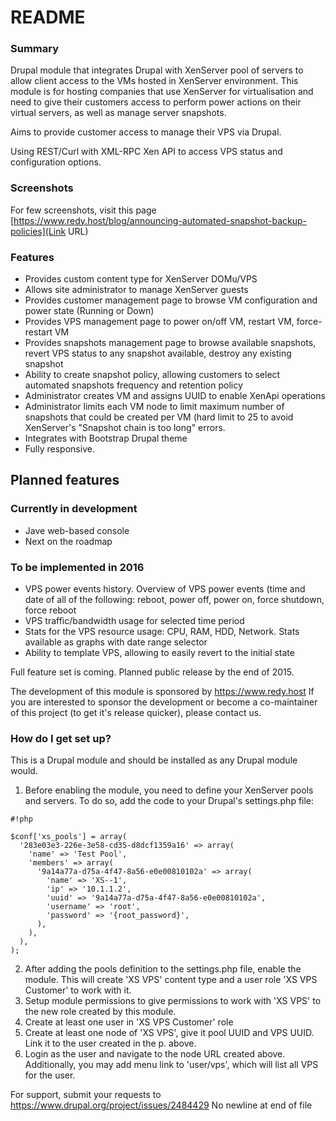 # README #

### Summary ###

Drupal module that integrates Drupal with XenServer pool of servers to allow client access to the VMs hosted in XenServer environment.
This module is for hosting companies that use XenServer for virtualisation and need to give their customers access to perform power actions on their virtual servers, as well as manage server snapshots.

Aims to provide customer access to manage their VPS via Drupal.

Using REST/Curl with XML-RPC Xen API to access VPS status and configuration options.

### Screenshots ###
For few screenshots, visit this page
[https://www.redy.host/blog/announcing-automated-snapshot-backup-policies](Link URL)

### Features ###

* Provides custom content type for XenServer DOMu/VPS
* Allows site administrator to manage XenServer guests
* Provides customer management page to browse VM configuration and power state (Running or Down)
* Provides VPS management page to power on/off VM, restart VM, force-restart VM
* Provides snapshots management page to browse available snapshots, revert VPS status to any snapshot available, destroy any existing snapshot
* Ability to create snapshot policy, allowing customers to select automated snapshots frequency and retention policy
* Administrator creates VM and assigns UUID to enable XenApi operations
* Administrator limits each VM node to limit maximum number of snapshots that could be created per VM (hard limit to 25 to avoid XenServer's "Snapshot chain is too long" errors.
* Integrates with Bootstrap Drupal theme
* Fully responsive.

## Planned features ##

### Currently in development ###

* Jave web-based console
* Next on the roadmap

### To be implemented in 2016 ###

* VPS power events history. Overview of VPS power events (time and date of all of the following: reboot, power off, power on, force shutdown, force reboot
* VPS traffic/bandwidth usage for selected time period
* Stats for the VPS resource usage: CPU, RAM, HDD, Network. Stats available as graphs with date range selector
* Ability to template VPS, allowing to easily revert to the initial state

Full feature set is coming. Planned public release by the end of 2015.

The development of this module is sponsored by https://www.redy.host If you are interested to sponsor the development or become a co-maintainer of this project (to get it's release quicker), please contact us.

### How do I get set up? ###

This is a Drupal module and should be installed as any Drupal module would.
1. Before enabling the module, you need to define your XenServer pools and servers. To do so, add the code to your Drupal's settings.php file:

```
#!php

$conf['xs_pools'] = array(
  '283e03e3-226e-3e58-cd35-d8dcf1359a16' => array(
    'name' => 'Test Pool',
    'members' => array(
      '9a14a77a-d75a-4f47-8a56-e0e00810102a' => array(
        'name' => 'XS--1',
        'ip' => '10.1.1.2',
        'uuid' => '9a14a77a-d75a-4f47-8a56-e0e00810102a',
        'username' => 'root',
        'password' => '{root_password}',
      ),
    ),
  ),
);
```
2. After adding the pools definition to the settings.php file, enable the module. This will create 'XS VPS' content type and a user role 'XS VPS Customer' to work with it. 
3. Setup module permissions to give permissions to work with 'XS VPS' to the new role created by this module.
4. Create at least one user in 'XS VPS Customer' role
5. Create at least one node of 'XS VPS', give it pool UUID and VPS UUID. Link it to the user created in the p. above.
6. Login as the user and navigate to the node URL created above. Additionally, you may add menu link to 'user/vps', which will list all VPS for the user.

For support, submit your requests to https://www.drupal.org/project/issues/2484429
 No newline at end of file